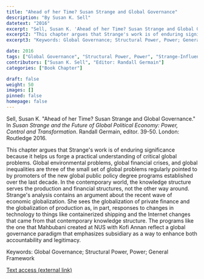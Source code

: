 ```yaml
---
title: "Ahead of her Time? Susan Strange and Global Governance"
description: "By Susan K. Sell"
datetext: "2016"
excerpt: "Sell, Susan K. 'Ahead of her Time? Susan Strange and Global Governance.' In Susan Strange and the Future of Global Political Economy: Power, Control and Transformation. Randall Germain, editor. 39-50. London: Routledge 2016."
excerpt2: "This chapter argues that Strange's work is of enduring significance because it helps us forge a practical understanding of critical global problems. Global environmental problems, global financial crises, and global inequalities are three of the small set of global problems regularly pointed to by promoters of the new global public policy degree programs established over the last decade. In the contemporary world, the knowledge structure serves the production and financial structures, not the other way around. Strange's analysis contains an argument about the recent wave of economic globalization. She sees the globalization of private finance and the globalization of production as, in part, responses to changes in technology to things like containerized shipping and the Internet changes that came from that contemporary knowledge structure. The programs like the one that Mahbubani created at NUS with Kofi Annan reflect a global governance paradigm that emphasizes subsidiary as a way to enhance both accountability and legitimacy."
excerpt3: "Keywords: Global Governance; Structural Power, Power; General Framework"

date: 2016
tags: ["Global Governance", "Structural Power, Power", "Strange-Influenced Works", "2010's"]
contributors: ["Susan K. Sell", "Editor: Randall Germain"]
categories: ["Book Chapter"]

draft: false
weight: 50
images: []
pinned: false
homepage: false
---
```


Sell, Susan K. "Ahead of her Time? Susan Strange and Global Governance." In *Susan Strange and the Future of Global Political Economy: Power, Control and Transformation*. Randall Germain, editor. 39-50. London: Routledge 2016.

This chapter argues that Strange's work is of enduring significance because it helps us forge a practical understanding of critical global problems. Global environmental problems, global financial crises, and global inequalities are three of the small set of global problems regularly pointed to by promoters of the new global public policy degree programs established over the last decade. In the contemporary world, the knowledge structure serves the production and financial structures, not the other way around. Strange's analysis contains an argument about the recent wave of economic globalization. She sees the globalization of private finance and the globalization of production as, in part, responses to changes in technology to things like containerized shipping and the Internet changes that came from that contemporary knowledge structure. The programs like the one that Mahbubani created at NUS with Kofi Annan reflect a global governance paradigm that emphasizes subsidiary as a way to enhance both accountability and legitimacy.

Keywords: Global Governance; Structural Power, Power; General Framework

[Text access (external link)](https://www.worldcat.org/title/948603852)
